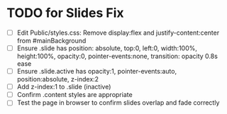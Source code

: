 # TODO for Slides Fix

- [ ] Edit Public/styles.css: Remove display:flex and justify-content:center from #mainBackground
- [ ] Ensure .slide has position: absolute, top:0, left:0, width:100%, height:100%, opacity:0, pointer-events:none, transition: opacity 0.8s ease
- [ ] Ensure .slide.active has opacity:1, pointer-events:auto, position:absolute, z-index:2
- [ ] Add z-index:1 to .slide (inactive)
- [ ] Confirm .content styles are appropriate
- [ ] Test the page in browser to confirm slides overlap and fade correctly
